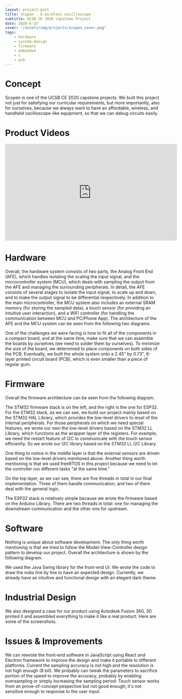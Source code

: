 ```yaml
---
layout: project-post
title: Scopen - A wireless oscilloscope
subtitle: UCSB CE 2020 Capstone Project
date: 2020-6-15
cover: "/assets/img/projects/scopen_cover.png"
tags:
    - hardware
    - system-design
    - firmware
    - embedded
    - c
    - pcb
---
```


# Concept
Scopen is one of the UCSB CE 2020 capstone projects. We built this project not just for satisfying our curricular requirements, but more importantly, also for ourselves, because we always want to have an affordable, wireless, and handheld oscilloscope-like equipment, so that we can debug circuits easily.

# Product Videos
<iframe width="560" height="315" src="https://www.youtube.com/embed/4xJvWEb1Kwo" frameborder="0" allow="accelerometer; autoplay; encrypted-media; gyroscope; picture-in-picture" allowfullscreen></iframe>
 
# Hardware
Overall, the hardware system consists of two parts, the Analog Front End (AFE), which handles isolating the scaling the input signal, and the microcontroller system (MCU), which deals with sampling the output from the AFE and managing the surrounding peripherals. In detail, the AFE consists of several stages to isolate the input signal, to scale up and down, and to make the output signal to be differential respectively. In addition to the main microcontroller, the MCU system also includes an external SRAM memory (for storing the sampled data), a touch sensor (for providing an intuitive user interaction), and a WiFi controller (for handling the communication between MCU and PC/Phone App). The architecture of the AFE and the MCU system can be seen from the following two diagrams.

One of the challenges we were facing is how to fit all of the components in a compact board, and at the same time, make sure that we can assemble the boards by ourselves (we need to solder them by ourselves).
To minimize the size of the board, we determined to place components on both sides of the PCB. Eventually, we built the whole system onto a 2.45" by 0.73", 6-layer printed circuit board (PCB), which is even smaller than a piece of regular gum.

# Firmware
Overall the firmware architecture can be seen from the following diagram.

The STM32 firmware stack is on the left, and the right is the one for ESP32.
For the STM32 stack, as we can see, we build our project mainly based on the STM32 HAL Library, which provides the low-level drivers to most of the internal peripherals. For those peripherals on which we need special features, we wrote our own the low-level drivers based on the STM32 LL Library, which functions as the wrapper layer of the registers. For example, we need the restart feature of I2C to communicate with the touch sensor efficiently. So we wrote our I2C library based on the STM32 LL I2C Library.

One thing to notice in the middle layer is that the external sensors are driven based on the low-level drivers mentioned above. Another thing worth mentioning is that we used freeRTOS in this project because we need to let the controller run different tasks "at the same time."

On the top layer, as we can see, there are five threads in total in our final implementation.  Three of them handle communication, and two of them deal with the general logic.

The ESP32 stack is relatively simple because we wrote the firmware based on the Arduino Library. There are two threads in total: one for managing the downstream communication and the other one for upstream.

# Software
Nothing is unique about software development. The only thing worth mentioning is that we tried to follow the Model-View-Controller design pattern to develop our project. Overall the architecture is shown by the following diagram.

We used the Java Swing library for the front-end UI. We wrote the code to draw the nobs line by line to have an expected design. Currently, we already have an intuitive and functional design with an elegant dark theme.

# Industrial Design
We also designed a case for our product using Autodesk Fusion 360, 3D printed it and assembled everything to make it like a real product. Here are some of the screenshots.

# Issues & Improvements
We can rewrote the front-end software in JavaScript using React and Electron framework to improve the design and make it portable to different platforms.
Current the sampling accuracy is not high and the resolution is not high enough (8 bit). We probably can tweak the parameters to sacrifice portion of the speed to improve the accuracy, probably by enabling oversampling or simply increasing the sampling period.
Touch sensor works from an prove-of-concept pespective but not good enough; it's not sensitive enough to response to the user input.
